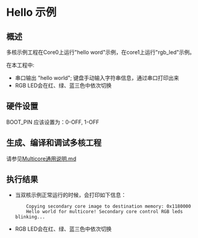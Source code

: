 # Hello 示例

## 概述

多核示例工程在Core0上运行"hello word"示例，在core1上运行"rgb_led"示例。

在本工程中:
 - 串口输出 "hello world"; 键盘手动输入字符串信息，通过串口打印出来
 - RGB LED会在红、绿、蓝三色中依次切换

## 硬件设置

  BOOT_PIN 应该设置为：0-OFF, 1-OFF

## 生成、编译和调试多核工程

请参见[Multicore通用说明.md](../README.md)

## 执行结果
- 当双核示例正常运行的时候，会打印如下信息：
    ```console
        Copying secondary core image to destination memory: 0x1180000
        Hello world for multicore! Secondary core control RGB leds blinking...
    ```
- RGB LED会在红、绿、蓝三色中依次切换